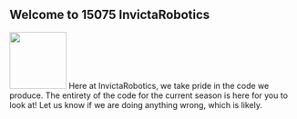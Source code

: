 ## Welcome to 15075 InvictaRobotics
<img src="https://github.com/Glask1/InvictaBrand/blob/master/InvictaLogo.PNG" width="100">
Here at InvictaRobotics, we take pride in the code we produce. The entirety of the code for the current season is here for you to look at! 
Let us know if we are doing anything wrong, which is likely.



